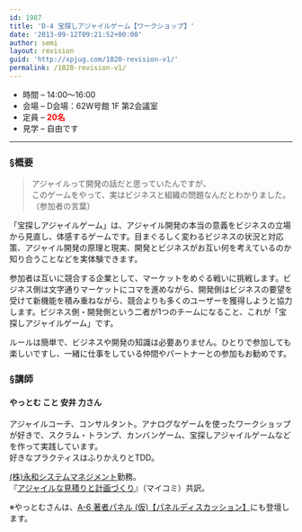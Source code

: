 ```yaml
---
id: 1987
title: 'D-4 宝探しアジャイルゲーム【ワークショップ】'
date: '2013-09-12T09:21:52+00:00'
author: semi
layout: revision
guid: 'http://xpjug.com/1820-revision-v1/'
permalink: /1820-revision-v1/
---
```


- 時間 – 14:00〜16:00
- 会場 – D会場：62W号館 1F 第2会議室
- 定員 – <span style="color:red; font-weight: bold;">20名</span>
- 見学 – 自由です

---

### §概要

> アジャイルって開発の話だと思っていたんですが、  
> このゲームをやって、実はビジネスと組織の問題なんだとわかりました。  
> （参加者の言葉）

「宝探しアジャイルゲーム」は、アジャイル開発の本当の意義をビジネスの立場から見直し、体感するゲームです。目まぐるしく変わるビジネスの状況と対応策、アジャイル開発の原理と現実、開発とビジネスがお互い何を考えているのか知り合うことなどを実体験できます。

参加者は互いに競合する企業として、マーケットをめぐる戦いに挑戦します。ビジネス側は文字通りマーケットにコマを進めながら、開発側はビジネスの要望を受けて新機能を積み重ねながら、競合よりも多くのユーザーを獲得しようと協力します。ビジネス側・開発側という二者が1つのチームになること、これが「宝探しアジャイルゲーム」です。

ルールは簡単で、ビジネスや開発の知識は必要ありません。ひとりで参加しても楽しいですし、一緒に仕事をしている仲間やパートナーとの参加もお勧めです。

### §講師

#### やっとむ こと 安井 力さん

アジャイルコーチ、コンサルタント。アナログなゲームを使ったワークショップが好きで、スクラム・トランプ、カンバンゲーム、宝探しアジャイルゲームなどを作って実践しています。  
好きなプラクティスはふりかえりとTDD。

[(株)永和システムマネジメント](http://www.esm.co.jp/)勤務。  
『[アジャイルな見積りと計画づくり](http://www.amazon.co.jp/dp/4839924023)』（マイコミ）共訳。

※やっとむさんは、[A-6 著者パネル (仮)【パネルディスカッション】](http://xpjug.com/xp2013-contents-a6/)にも登壇します。